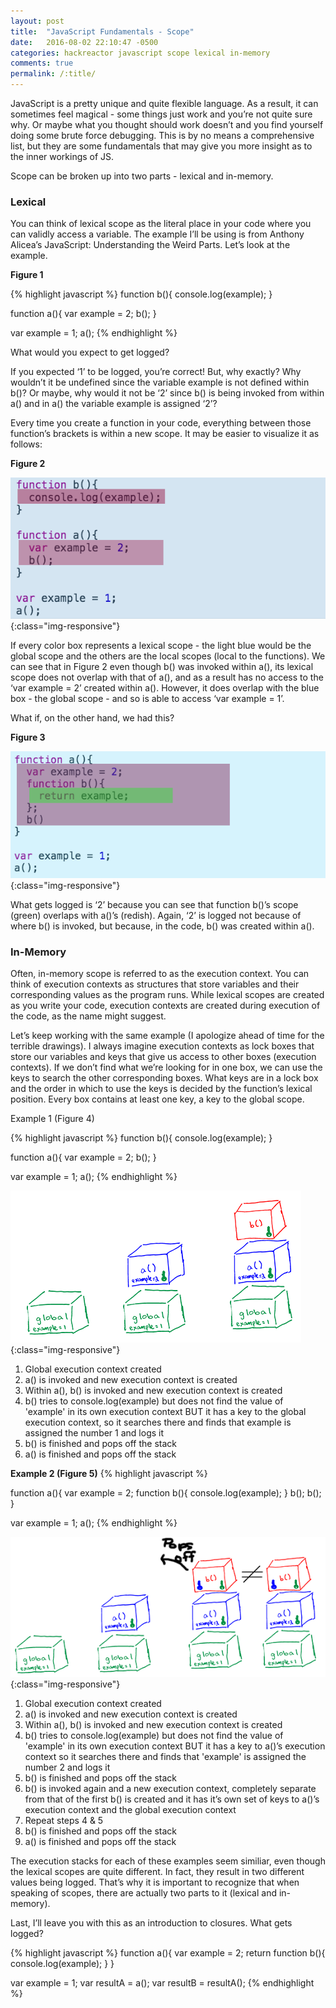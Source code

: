 ```yaml
---
layout: post
title:  "JavaScript Fundamentals - Scope"
date:   2016-08-02 22:10:47 -0500
categories: hackreactor javascript scope lexical in-memory
comments: true
permalink: /:title/
---
```


JavaScript is a pretty unique and quite flexible language. As a result, it can sometimes feel magical - some things just work and you’re not quite sure why. Or maybe what you thought should work doesn’t and you find yourself doing some brute force debugging. <!--excerpt-->This is by no means a comprehensive list, but they are some fundamentals that may give you more insight as to the inner workings of JS.

Scope can be broken up into two parts - lexical and in-memory.

### Lexical
You can think of lexical scope as the literal place in your code where you can validly access a variable.  The example I’ll be using is from Anthony Alicea’s JavaScript: Understanding the Weird Parts. Let’s look at the example.

**Figure 1**

{% highlight javascript %}
function b(){
  console.log(example);
}

function a(){
  var example = 2;
  b();
}

var example = 1;
a();
{% endhighlight %}

What would you expect to get logged?

If you expected ‘1’ to be logged, you’re correct! But, why exactly? Why wouldn’t it be undefined since the variable example is not defined within b()? Or maybe, why would it not be ‘2’  since b() is being invoked from within a() and in a() the variable example is assigned ‘2’?

Every time you create a function in your code, everything between those function’s brackets is within a new scope. It may be easier to visualize it as follows:

**Figure 2**

![/downloads/scope1.png](/downloads/scope1.png){:class="img-responsive"}

If every color box represents a lexical scope - the light blue would be the global scope and the others are the local scopes (local to the functions). We can see that in Figure 2 even though b() was invoked within a(), its lexical scope does not overlap with that of a(), and as a result has no access to the ‘var example = 2’ created within a(). However, it does overlap with the blue box - the global scope - and so is able to access ‘var example = 1’.

What if, on the other hand, we had this?

**Figure 3**

![/downloads/ex2.png](/downloads/ex2.png){:class="img-responsive"}

What gets logged is ‘2’ because you can see that function b()’s scope (green) overlaps with a()’s (redish). Again, ‘2’ is logged not because of where b() is invoked, but because, in the code, b() was created within a().


### In-Memory

Often, in-memory scope is referred to as the execution context. You can think of execution contexts as structures that store variables and their corresponding values as the program runs. While lexical scopes are created as you write your code, execution contexts are created during execution of the code, as the name might suggest.

Let’s keep working with the same example (I apologize ahead of time for the terrible drawings). I always imagine execution contexts as lock boxes that store our variables and keys that give us access to other boxes (execution contexts). If we don’t find what we’re looking for in one box, we can use the keys to search the other corresponding boxes. What keys are in a lock box and the order in which to use the keys is decided by the function’s lexical position. Every box contains at least one key, a key to the global scope.

Example 1 (Figure 4)

{% highlight javascript %}
function b(){
  console.log(example);
}

function a(){
  var example = 2;
  b();
}

var example = 1;
a();
{% endhighlight %}

![/downloads/1b.png](/downloads/1b.png){:class="img-responsive"}

1. Global execution context created
2. a() is invoked and new execution context is created
3. Within a(), b() is invoked and new execution context is created
4. b() tries to console.log(example) but does not find the value of 'example' in its own execution context
BUT it has a key to the global execution context, so it searches there and finds that example is assigned the number 1 and logs it
5. b() is finished and pops off the stack
6. a() is finished and pops off the stack


__Example 2 (Figure 5)__
{% highlight javascript %}

function a(){
    var example = 2;
    function b(){
      console.log(example);
    }
    b();
    b();
}

var example = 1;
a();
{% endhighlight %}

![/downloads/bb.png](/downloads/bb.png){:class="img-responsive"}

1. Global execution context created
2. a() is invoked and new execution context is created
3. Within a(), b() is invoked and new execution context is created
4. b() tries to console.log(example) but does not find the value of 'example' in its own execution context
BUT it has a key to a()’s execution context so it searches there and finds that 'example' is assigned the number 2 and logs it
5. b() is finished and pops off the stack
6. b() is invoked again and a new execution context, completely separate from that of the first b() is created and it has it’s own set of keys to a()’s execution context and the global execution context
7. Repeat steps 4 & 5
8. b() is finished and pops off the stack
9. a() is finished and pops off the stack

The execution stacks for each of these examples seem similiar, even though the lexical scopes are quite different. In fact, they result in two different values being logged. That’s why it is important to recognize that when speaking of scopes, there are actually two parts to it (lexical and in-memory).

Last, I’ll leave you with this as an introduction to closures. What gets logged?

{% highlight javascript %}
function a(){
    var example = 2;
    return function b(){
      console.log(example);
    }
}

var example = 1;
var resultA = a();
var resultB = resultA();
{% endhighlight %}
